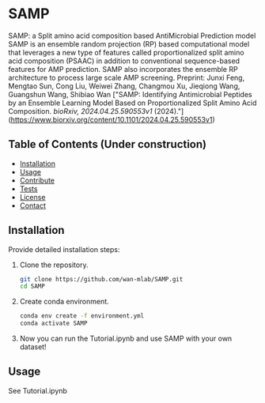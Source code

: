 # SAMP
SAMP: a Split amino acid composition based AntiMicrobial Prediction model
SAMP is an ensemble random projection (RP) based computational model that leverages a new type of features called proportionalized split amino acid composition (PSAAC) in addition to conventional sequence-based features for AMP prediction. SAMP also incorporates the ensemble RP architecture to process large scale AMP screening.
Preprint: Junxi Feng, Mengtao Sun, Cong Liu, Weiwei Zhang, Changmou Xu, Jieqiong Wang, Guangshun Wang, Shibiao Wan ["SAMP: Identifying Antimicrobial Peptides by an Ensemble Learning Model Based on Proportionalized Split Amino Acid Composition. *bioRxiv, 2024.04.25.590553v1* (2024)."] (https://www.biorxiv.org/content/10.1101/2024.04.25.590553v1)

## Table of Contents (Under construction)

- [Installation](#installation)
- [Usage](#usage)
- [Contribute](#contribute)
- [Tests](#tests)
- [License](#license)
- [Contact](#contact)

## Installation

Provide detailed installation steps:
1. Clone the repository.
    ```bash
    git clone https://github.com/wan-mlab/SAMP.git
    cd SAMP
    ```
2. Create conda environment.
    ```bash
    conda env create -f environment.yml
    conda activate SAMP
    ```
3. Now you can run the Tutorial.ipynb and use SAMP with your own dataset!

## Usage

See Tutorial.ipynb
